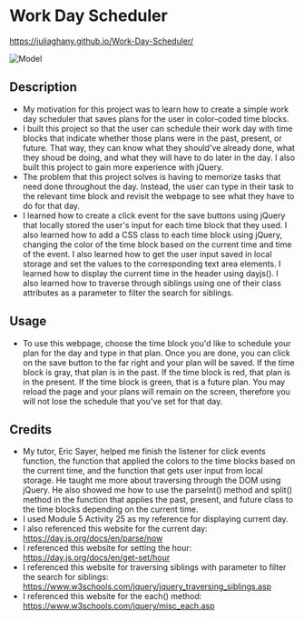 # Work Day Scheduler 

https://juliaghany.github.io/Work-Day-Scheduler/

![Model](https://user-images.githubusercontent.com/121564618/221010045-2aa68353-889a-471f-b3b3-8e4c30bda4c9.png)


## Description
- My motivation for this project was to learn how to create a simple work day scheduler that saves plans for the user in color-coded time blocks. 
- I built this project so that the user can schedule their work day with time blocks that indicate whether those plans were in the past, present, or future. That way, they can know what they should've already done, what they shoud be doing, and what they will have to do later in the day. I also built this project to gain more experience with jQuery. 
- The problem that this project solves is having to memorize tasks that need done throughout the day. Instead, the user can type in their task to the relevant time block and revisit the webpage to see what they have to do for that day. 
- I learned how to create a click event for the save buttons using jQuery that locally stored the user's input for each time block that they used. I also learned how to add a CSS class to each time block using jQuery, changing the color of the time block based on the current time and time of the event. I also learned how to get the user input saved in local storage and set the values to the corresponding text area elements. I learned how to display the current time in the header using dayjs(). I also learned how to traverse through siblings using one of their class attributes as a parameter to filter the search for siblings. 

## Usage
- To use this webpage, choose the time block you'd like to schedule your plan for the day and type in that plan. Once you are done, you can click on the save button to the far right and your plan will be saved. If the time block is gray, that plan is in the past. If the time block is red, that plan is in the present. If the time block is green, that is a future plan. You may reload the page and your plans will remain on the screen, therefore you will not lose the schedule that you've set for that day. 

## Credits
- My tutor, Eric Sayer, helped me finish the listener for click events function, the function that applied the colors to the time blocks based on the current time, and the function that gets user input from local storage. He taught me more about traversing through the DOM using jQuery. He also showed me how to use the parseInt() method and split() method in the function that applies the past, present, and future class to the time blocks depending on the current time. 
- I used Module 5 Activity 25 as my reference for displaying current day.
- I also referenced this website for the current day: https://day.js.org/docs/en/parse/now
- I referenced this website for setting the hour: https://day.js.org/docs/en/get-set/hour
- I referenced this website for traversing siblings with parameter to filter the search for siblings: https://www.w3schools.com/jquery/jquery_traversing_siblings.asp
- I referenced this website for the each() method: https://www.w3schools.com/jquery/misc_each.asp
